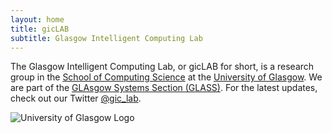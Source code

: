 ```yaml
---
layout: home
title: gicLAB
subtitle: Glasgow Intelligent Computing Lab
---
```


The Glasgow Intelligent Computing Lab, or gicLAB for short, is a research group in the [School of Computing Science](https://www.gla.ac.uk/schools/computing/) at the [University of Glasgow](https://www.gla.ac.uk/).  We are part of the [GLAsgow Systems Section (GLASS)](https://www.gla.ac.uk/schools/computing/research/researchsections/systems-section/#overview).  For the latest updates, check out our Twitter [@gic_lab](twitter.com/gic_lab).

<img src="../assets/img/glasgow_logo.png"  alt="University of Glasgow Logo" class="center">
